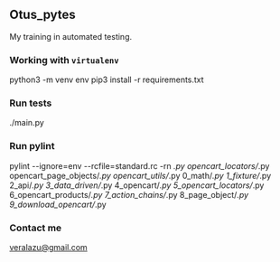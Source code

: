 ## Otus_pytes

My training in automated testing.

### Working with `virtualenv`

python3 -m venv env
pip3 install -r requirements.txt

### Run tests

./main.py

### Run pylint

pylint --ignore=env --rcfile=standard.rc -rn *.py opencart_locators/*.py opencart_page_objects/*.py opencart_utils/*.py 0_math/*.py 1_fixture/*.py 2_api/*.py 3_data_driven/*.py 4_opencart/*.py 5_opencart_locators/*.py 6_opencart_products/*.py 7_action_chains/*.py 8_page_object/*.py 9_download_opencart/*.py

### Contact me

veralazu@gmail.com
